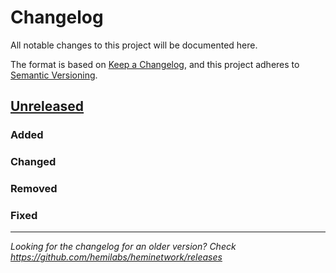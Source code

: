 # Changelog

All notable changes to this project will be documented here.

The format is based on [Keep a Changelog](https://keepachangelog.com/en/1.1.0/),
and this project adheres to [Semantic Versioning](https://semver.org/spec/v2.0.0.html).

## [Unreleased](https://github.com/hemilabs/heminetwork/compare/v1.6.3...HEAD)

### Added

### Changed

### Removed

### Fixed

---

_Looking for the changelog for an older version? Check https://github.com/hemilabs/heminetwork/releases_
